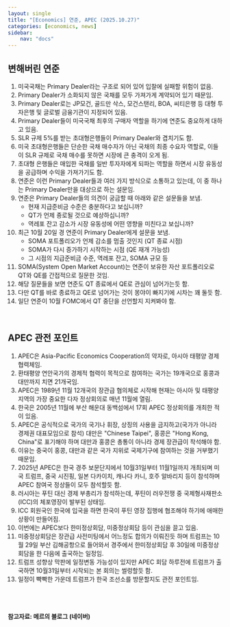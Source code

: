 ```yaml
---
layout: single
title: "[Economics] 연준, APEC (2025.10.27)"
categories: [economics, news]
sidebar:
    nav: "docs"
---
```


## 변해버린 연준
1. 미국국채는 Primary Dealer라는 구조로 되어 있어 입찰에 실패할 위험이 없음.
1. Primary Dealer가 소화되지 않은 국채를 모두 가져가게 계약되어 있기 때문임.
1. Primary Dealer로는 JP모건, 골드만 삭스, 모건스탠리, BOA, 씨티은행 등 대형 투자은행 및 글로벌 금융기관이 지정되어 있음.
1. Primary Dealer들이 미국국채 최후의 구매자 역할을 하기에 연준도 중요하게 대하고 있음.
1. SLR 규제 5%를 받는 초대형은행들이 Primary Dealer와 겹치기도 함.
1. 미국 초대형은행들은 단순한 국채 매수자가 아닌 국채의 최종 수요자 역할로, 이들이 SLR 규제로 국채 매수를 못하면 시장에 큰 충격이 오게 됨.
1. 초대형 은행들은 매입한 국채를 일반 투자자에게 되파는 역할을 하면서 시장 유동성을 공급하며 수익을 가져가기도 함.
1. 연준은 이런 Primary Dealer들과 여러 가지 방식으로 소통하고 있는데, 이 중 하나는 Primary Dealer만을 대상으로 하는 설문임.
1. 연준은 Primary Dealer들의 의견이 궁금할 때 아래와 같은 설문들을 보냄.
    - 현재 지급준비금 수준은 충분하다고 보십니까?
    - QT가 언제 죵로될 것으로 예상하십니까?
    - 역레포 잔고 감소가 시장 유동성에 어떤 영향을 미친다고 보십니까?
1. 최근 10월 20일 경 연준이 Primary Dealer에게 설문을 보냄.
    - SOMA 포트폴리오가 언제 감소를 멈출 것인지 (QT 종료 시점)
    - SOMA가 다시 증가하기 시작하는 시점 (QE 재개 가능성)
    - 그 시점의 지급준비금 수준, 역레포 잔고, SOMA 규모 등
1. SOMA(System Open Market Account)는 연준이 보유한 자산 포트폴리오로 QT와 QE를 간접적으로 질문한 것임.
1. 해당 질문들을 보면 연준도 QT 종료에서 QE로 관심이 넘어가는듯 함.
1. 다만 QT를 바로 종료하고 QE로 넘어가는 것이 몽야이 빠지기에 시차는 꽤 둘듯 함.
1. 일단 연준이 10월 FOMC에서 QT 중단을 선언할지 지켜봐야 함.

<br/>

## APEC 관전 포인트
1. APEC은 Asia-Pacific Economics Cooperation의 약자로, 아시아 태평양 경제협력체임.
1. 환태평양 연안국가의 경제적 협력이 목적으로 참여하는 국가는 19개국으로 홍콩과 대만까지 치면 21개국임.
1. APEC은 1989년 11월 12개국의 장관급 협의체로 시작해 현재는 아시아 및 태평양 지역의 가장 중요한 다자 정상회의로 매년 11월에 열림.
1. 한국은 2005년 11월에 부산 해운대 동백섬에서 17회 APEC 정상회의를 개최한 적이 있음.
1. APEC은 공식적으로 국가의 국기나 휘장, 상징의 사용을 금지하고(국가가 아니라 경제권 대표모임으로 참석) 대만은 "Chinese Taipei", 홍콩은 "Hong Kong, China"로 표기해야 하며 대만과 홍콩은 총통이 아니라 경제 장관급이 착석해야 함.
1. 이유는 중국이 홍콩, 대만과 같은 국가 지위로 국제기구에 참여하는 것을 거부했기 때문임.
1. 2025년 APEC은 한국 경주 보문단지에서 10월31일부터 11월1일까지 개최되며 미국 트럼프, 중국 시진핑, 일본 다카이치, 캐나다 카니, 호주 알바리지 등이 참석하며 APEC 참여국 정상들이 모두 참석할듯 함.
1. 러시아는 푸틴 대신 경제 부총리가 참석하는데, 푸틴이 러우전쟁 중 국제형사재판소(ICC)의 체포영장이 발부된 상태임.
1. ICC 회원국인 한국에 입국을 하면 한국이 푸틴 영장 집행에 협조해야 하기에 애매한 상황이 만들어짐.
1. 이번에는 APEC보다 한미정상회담, 미중정상회담 등이 관심을 끌고 있음.
1. 미중정상회담은 장관급 사전미팅에서 어느정도 합의가 이뤄진듯 하며 트럼프는 10월 29일 부산 김해공항으로 들어와서 경주에서 한미정상회담 후 30일에 미중정상회담을 한 다음에 출국하는 일정임.
1. 트럼프 성향상 막판에 일정변동 가능성이 있지만 APEC 회담 하루전에 트럼프가 출국하면 10월31일부터 시작되는 본 회의는 썰렁할듯 함.
1. 일정이 빡빡한 가운데 트럼프가 한국 조선소를 방문할지도 관전 포인트임.




<br/>
<br/>

#### 참고자료: 메르의 블로그 (네이버)
